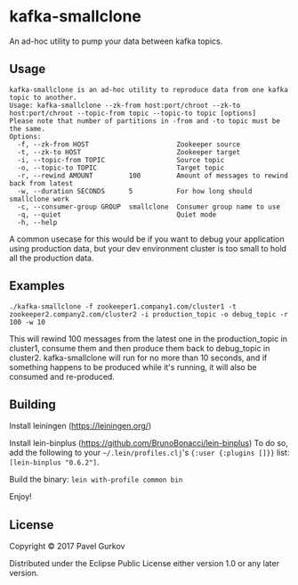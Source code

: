 # kafka-smallclone

An ad-hoc utility to pump your data between kafka topics. 

## Usage

    kafka-smallclone is an ad-hoc utility to reproduce data from one kafka topic to another.
    Usage: kafka-smallclone --zk-from host:port/chroot --zk-to host:port/chroot --topic-from topic --topic-to topic [options]
    Please note that number of partitions in -from and -to topic must be the same.
    Options:
      -f, --zk-from HOST                      Zookeeper source
      -t, --zk-to HOST                        Zookeeper target
      -i, --topic-from TOPIC                  Source topic
      -o, --topic-to TOPIC                    Target topic
      -r, --rewind AMOUNT         100         Amount of messages to rewind back from latest
      -w, --duration SECONDS      5           For how long should smallclone work
      -c, --consumer-group GROUP  smallclone  Consumer group name to use
      -q, --quiet                             Quiet mode
      -h, --help
      
A common usecase for this would be if you want to debug
your application using production data, but your dev environment
cluster is too small to hold all the production data.
      
## Examples

    ./kafka-smallclone -f zookeeper1.company1.com/cluster1 -t zookeeper2.company2.com/cluster2 -i production_topic -o debug_topic -r 100 -w 10 

This will rewind 100 messages from the latest one in the production_topic in cluster1,
consume them and then produce them back to debug_topic in cluster2. kafka-smallclone will
run for no more than 10 seconds, and if something happens to be produced while
it's running, it will also be consumed and re-produced.

## Building

Install leiningen (https://leiningen.org/)

Install lein-binplus (https://github.com/BrunoBonacci/lein-binplus) 
To do so, add the following to your `~/.lein/profiles.clj`'s `{:user {:plugins []}}` list: `[lein-binplus "0.6.2"]`.

Build the binary:
`lein with-profile common bin`

Enjoy!

## License

Copyright © 2017 Pavel Gurkov

Distributed under the Eclipse Public License either version 1.0 or any later version.